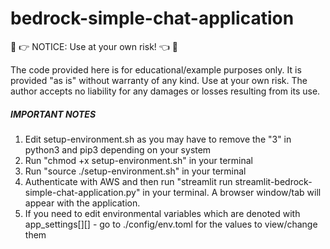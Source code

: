 # bedrock-simple-chat-application

🛑 &#x1F449; NOTICE: Use at your own risk! &#x1F448; 🛑

The code provided here is for educational/example purposes only. It is provided "as is" without warranty of any kind. Use at your own risk. The author accepts no liability for any damages or losses resulting from its use.


##### IMPORTANT NOTES #####
1. Edit setup-environment.sh as you may have to remove the "3" in python3 and pip3 depending on your system
2. Run "chmod +x setup-environment.sh" in your terminal
3. Run "source ./setup-environment.sh" in your terminal
4. Authenticate with AWS and then run "streamlit run streamlit-bedrock-simple-chat-application.py" in your terminal.  A browser window/tab will appear with the application.
5. If you need to edit environmental variables which are denoted with app_settings[][] - go to ./config/env.toml for the values to view/change them
#####
